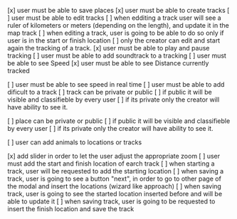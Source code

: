 [x] user must be able to save places
[x] user must be able to create tracks
[ ] user must be able to edit tracks
 [ ] when edditing a track user will see a ruler of kilometers or meters (depending on the length), and update it in the map track
 [ ] when editing a track, user is going to be able to do so only if user is in the start or finish location
 [ ] only the creator can edit and start again the tracking of a track.
[x] user must be able to play and pause tracking
[ ] user must be able to add soundtrack to a tracking
[ ] user must be able to see Speed
[x] user must be able to see Distance currently tracked

[ ] user must be able to see speed in real time
[ ] user must be able to add dificult to a track
[ ] track can be private or public
  [ ] if public it will be visible and classifieble by every user
  [ ] if its private only the creator will have ability to see it.
  
[ ] place can be private or public
  [ ] if public it will be visible and classifieble by every user
  [ ] if its private only the creator will have ability to see it.
  
[ ] user can add animals to locations or tracks

[x] add  slider in order to let the user adjust the appropriate zoom
[ ] user must add the start and finish location of earch track
  [ ] when starting a track, user will be requested to add the starting location
  [ ] when saving a track, user is going to see a button "next", in order to go to other page of the modal and insert the locations (wizard like approach)
  [ ] when saving track, user is going to see the started location inserted before and will be able to update it 
  [ ] when saving track, user is going to be requested to insert the finish location and  save the track

